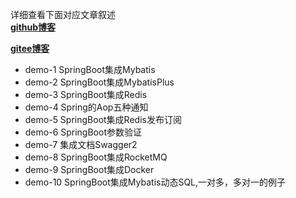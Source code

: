 详细查看下面对应文章叙述</br>
[**github博客**](https://chenluby.github.io/)</br>

[**gitee博客**](https://code-inn.gitee.io/)

- demo-1  SpringBoot集成Mybatis
- demo-2  SpringBoot集成MybatisPlus
- demo-3  SpringBoot集成Redis
- demo-4  Spring的Aop五种通知
- demo-5  SpringBoot集成Redis发布订阅
- demo-6  SpringBoot参数验证
- demo-7  集成文档Swagger2
- demo-8  SpringBoot集成RocketMQ
- demo-9  SpringBoot集成Docker
- demo-10 SpringBoot集成Mybatis动态SQL,一对多，多对一的例子